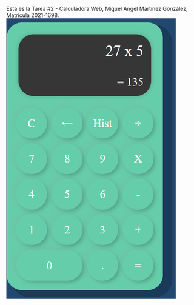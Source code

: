 Esta es la Tarea #2 - Calculadora Web, Miguel Angel Martínez González, Matricula 2021-1698.
![Evidencia de la tarea](Tarea2-CalWeb.png)